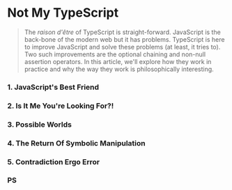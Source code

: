 # Not My TypeScript

>   The *raison d'être* of TypeScript is straight-forward. JavaScript is the back-bone of the modern web but it has problems. TypeScript is here to improve JavaScript and solve these problems (at least, it tries to). Two such improvements are the optional chaining and non-null assertion operators. In this article, we'll explore how they work in practice and why the way they work is philosophically interesting.

### 1. JavaScript's Best Friend

### 2. Is It Me You're Looking For?!

### 3. Possible Worlds

### 4. The Return Of Symbolic Manipulation

### 5. Contradiction Ergo Error

### PS
